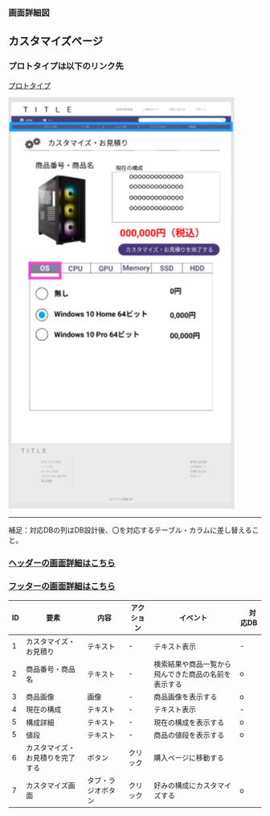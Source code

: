 


### 画面詳細図
## カスタマイズページ
### プロトタイプは以下のリンク先
[プロトタイプ](https://www.figma.com/file/wcRIGueq4vM1sdFyJs55Xj/%E7%94%BB%E9%9D%A2%E3%83%87%E3%82%B6%E3%82%A4%E3%83%B3?node-id=0%3A1)

<img src = "./img/kasutamaizu.png" width = "450">

******

補足：対応DBの列はDB設計後、〇を対応するテーブル・カラムに差し替えること。

### [ヘッダーの画面詳細はこちら](https://github.com/Aso2001011/SD2A03Dev/blob/main/%E7%94%BB%E9%9D%A2%E8%A9%B3%E7%B4%B0%E5%9B%B3/%E3%83%98%E3%83%83%E3%83%80%E3%83%BC.md)
### [フッターの画面詳細はこちら](https://github.com/Aso2001011/SD2A03Dev/blob/main/%E7%94%BB%E9%9D%A2%E8%A9%B3%E7%B4%B0%E5%9B%B3/%E3%83%95%E3%83%83%E3%82%BF%E3%83%BC.md)

| ID | 要素 | 内容 | アクション | イベント |　対応DB |
|----|------|------|------------|---------|--------------|
|1|カスタマイズ・お見積り|テキスト|-|テキスト表示|-|
|2|商品番号・商品名|テキスト|-|検索結果や商品一覧から飛んできた商品の名前を表示する|o|
|3|商品画像|画像|-|商品画像を表示する|o|
|4|現在の構成|テキスト|-|テキスト表示|-|
|5|構成詳細|テキスト|-|現在の構成を表示する|o|
|5|値段|テキスト|-|商品の値段を表示する|o|
|6|カスタマイズ・お見積りを完了する|ボタン|クリック|購入ページに移動する||
|7|カスタマイズ画面|タブ・ラジオボタン|クリック|好みの構成にカスタマイズする|o|



